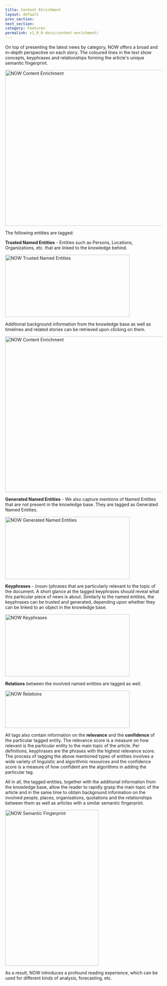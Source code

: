 ```yaml
---
title: Content Enrichment
layout: default
prev_section:
next_section:
category: Features
permalink: v1_0_0-docs/content-enrichment/
---
```

On top of presenting the latest news by category, NOW offers a broad and in-depth perspective on each story. The coloured lines in the text show concepts, keyphrases and relationships forming the article's unique semantic fingerprint.

<img src="{{ site.baseurl }}/img/OverviewArticle.png" alt="NOW Content Enrichment" style="width:900px;height:500px; margin: 0 auto">

The following entities are tagged:

**Trusted Named Entities** - Entities such as Persons, Locations, Organizations, etc. that are linked to the knowledge behind.

<img src="{{ site.baseurl }}/img/trustedNEv.png" alt="NOW Trusted Named Entities" style="width:400px;height:200px; margin: 0 auto">


Additional background information  from the knowledge base  as well as timelines and related stories can be retrieved upon clicking on them.

<img src="{{ site.baseurl }}/img/trustedNE1.png" alt="NOW Content Enrichment" style="width:900px;height:500px; margin: 0 auto">

**Generated Named Entities** - We also capture mentions of Named Entities that  are not present in the knowledge base. They are tagged as Generated Named Entities.


<img src="{{ site.baseurl }}/img/generatedNEv.png" alt="NOW Generated Named Entities" style="width:400px;height:200px; margin: 0 auto">

**Keyphrases** -  (noun-)phrases that are particularly relevant to the topic of the document. A short glance at the tagged keyphrases should reveal what this particular piece of news is about. Similarly to the named entities, the keyphrases can be trusted and generated, depending upon whether they can be linked to an object in the knowledge base.

<img src="{{ site.baseurl }}/img/keyphraseV.png" alt="NOW Keyphrases" style="width:400px;height:200px; margin: 0 auto">  

**Relations** between the involved named entities are tagged as well.  

<img src="{{ site.baseurl }}/img/relNEv.png" alt="NOW Relations" style="width:400px;height:120px; margin: 0 auto">

All tags also contain information on the **relevance** and the **confidence** of the particular tagged entity. The relevance score is a measure on how relevant is the particular entity to the main topic of the article. Per definitions, keyphrases are the phrases with the highest relevance score. The process of tagging the above mentioned types of entities involves a wide variety of linguistic and algorithmic resources and the confidence score is a measure of how confident are the algorithms in adding the particular tag.  

All in all, the tagged entities, together with the additional information from the knowledge base, allow the reader to rapidly grasp the main topic of the article and in the same time to obtain background information on the involved people, places, organisations, quotations and the relationships between them as well as articles with a similar semantic fingerprint.

<img src="{{ site.baseurl }}/img/SemanticFingerprint1.png" alt="NOW Semantic Fingerprint" style="width:300px;height:500px; margin: 0 auto">

As a result, NOW introduces a profound reading experience, which can be used for different kinds of analysis, forecasting, etc.

